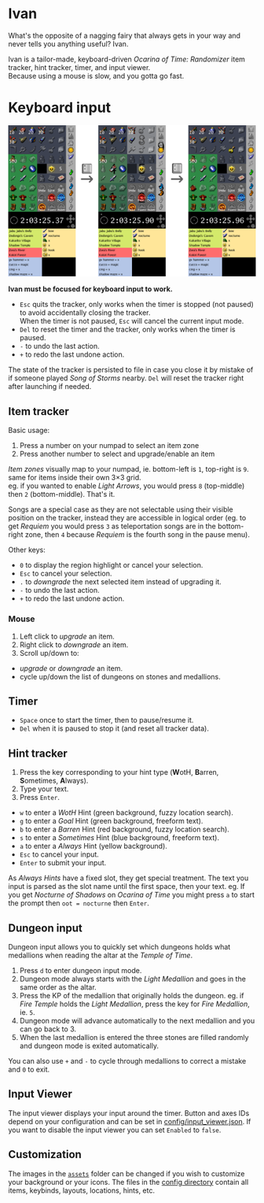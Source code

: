 # Ivan
What's the opposite of a nagging fairy that always gets in your way and never
tells you anything useful? Ivan.

Ivan is a tailor-made, keyboard-driven _Ocarina of Time: Randomizer_ item
tracker, hint tracker, timer, and input viewer.  
Because using a mouse is slow, and you gotta go fast.

# Keyboard input
[![screenshot of ivan](./assets/home-screenshot.png)](./assets/home-screenshot.png)

**Ivan must be focused for keyboard input to work.**

- `Esc` quits the tracker, only works when the timer is stopped (not paused) to
  avoid accidentally closing the tracker.  
  When the timer is not paused, `Esc` will cancel the current input mode.
- `Del` to reset the timer and the tracker, only works when the timer is paused.
- `-` to undo the last action.
- `+` to redo the last undone action.

The state of the tracker is persisted to file in case you close it by mistake
of if someone played _Song of Storms_ nearby. `Del` will reset the tracker
right after launching if needed.

## Item tracker
Basic usage:
1. Press a number on your numpad to select an item zone
2. Press another number to select and upgrade/enable an item

_Item zones_ visually map to your numpad, ie. bottom-left is `1`, top-right is
`9`. same for items inside their own 3×3 grid.  
eg. if you wanted to enable _Light Arrows_, you would press `8` (top-middle)
then `2` (bottom-middle). That's it.

Songs are a special case as they are not selectable using their visible
position on the tracker, instead they are accessible in logical order (eg. to
get _Requiem_ you would press `3` as teleportation songs are in the bottom-right
zone, then `4` because _Requiem_ is the fourth song in the pause menu).

Other keys:
- `0` to display the region highlight or cancel your selection.
- `Esc` to cancel your selection.
- `.` to _downgrade_ the next selected item instead of upgrading it.
- `-` to undo the last action.
- `+` to redo the last undone action.

### Mouse
1. Left click to _upgrade_ an item.
2. Right click to _downgrade_ an item.
3. Scroll up/down to:
  - _upgrade_ or _downgrade_ an item.
  - cycle up/down the list of dungeons on stones and medallions.

## Timer
- `Space` once to start the timer, then to pause/resume it.
- `Del` when it is paused to stop it (and reset all tracker data).

## Hint tracker
1. Press the key corresponding to your hint type (**W**otH, **B**arren, **S**ometimes,
   **A**lways).
2. Type your text.
3. Press `Enter`.

- `w` to enter a _WotH_ Hint (green background, fuzzy location search).
- `g` to enter a _Goal_ Hint (green background, freeform text).
- `b` to enter a _Barren_ Hint (red background, fuzzy location search).
- `s` to enter a _Sometimes_ Hint (blue background, freeform text).
- `a` to enter a _Always_ Hint (yellow background).
- `Esc` to cancel your input.
- `Enter` to submit your input.

As _Always Hints_ have a fixed slot, they get special treatment. The text you input
is parsed as the slot name until the first space, then your text. eg. If you
get _Nocturne of Shadows_ on _Ocarina of Time_ you might press `a` to start the
prompt then `oot = nocturne` then `Enter`.

## Dungeon input
Dungeon input allows you to quickly set which dungeons holds what medallions
when reading the altar at the _Temple of Time_.

1. Press `d` to enter dungeon input mode.
2. Dungeon mode always starts with the _Light Medallion_ and goes in the same
   order as the altar.
3. Press the KP of the medallion that originally holds the dungeon. eg. if
   _Fire Temple_ holds the _Light Medallion_, press the key for _Fire
   Medallion_, ie. `5`.
4. Dungeon mode will advance automatically  to the next medallion and you can
   go back to 3.
5. When the last medallion is entered the three stones are filled randomly and
   dungeon mode is exited automatically.

You can also use `+` and `-` to cycle through medallions to correct a mistake
and `0` to exit.

## Input Viewer
The input viewer displays your input around the timer. Button and axes IDs
depend on your configuration and can be set in [config/input_viewer.json](config/input_viewer.json).
If you want to disable the input viewer you can set `Enabled` to `false`.

## Customization
The images in the [`assets`](./assets) folder can be changed if you wish to
customize your background or your icons.
The files in the [config directory](./config) contain all items, keybinds,
layouts, locations, hints, etc.
